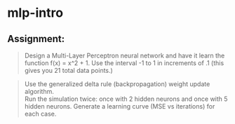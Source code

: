 mlp-intro
=========

Assignment:
-----------

> Design a Multi-Layer Perceptron neural network and have it learn the 
function f(x) = x^2 + 1. Use the interval -1 to 1 in increments of .1 (this gives you 21 total data points.)

> Use the generalized delta rule (backpropagation) weight update  algorithm.  
Run the simulation twice: once with 2 hidden neurons and once with 5 hidden 
neurons. Generate a learning curve (MSE vs iterations) for each case.